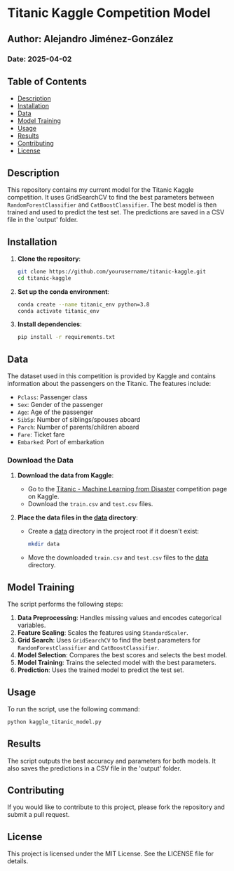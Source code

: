 # Titanic Kaggle Competition Model

## Author: Alejandro Jiménez-González
### Date: 2025-04-02

## Table of Contents
- [Description](#description)
- [Installation](#installation)
- [Data](#data)
- [Model Training](#model-training)
- [Usage](#usage)
- [Results](#results)
- [Contributing](#contributing)
- [License](#license)

## Description
This repository contains my current model for the Titanic Kaggle competition. It uses GridSearchCV to find the best parameters between `RandomForestClassifier` and `CatBoostClassifier`. The best model is then trained and used to predict the test set. The predictions are saved in a CSV file in the 'output' folder.

## Installation
1. **Clone the repository**:
    ```sh
    git clone https://github.com/yourusername/titanic-kaggle.git
    cd titanic-kaggle
    ```

2. **Set up the conda environment**:
    ```sh
    conda create --name titanic_env python=3.8
    conda activate titanic_env
    ```

3. **Install dependencies**:
    ```sh
    pip install -r requirements.txt
    ```

## Data
The dataset used in this competition is provided by Kaggle and contains information about the passengers on the Titanic. The features include:

- `Pclass`: Passenger class
- `Sex`: Gender of the passenger
- `Age`: Age of the passenger
- `SibSp`: Number of siblings/spouses aboard
- `Parch`: Number of parents/children aboard
- `Fare`: Ticket fare
- `Embarked`: Port of embarkation

### Download the Data
1. **Download the data from Kaggle**:
    - Go to the [Titanic - Machine Learning from Disaster](https://www.kaggle.com/c/titanic/data) competition page on Kaggle.
    - Download the `train.csv` and `test.csv` files.

2. **Place the data files in the [data](http://_vscodecontentref_/0) directory**:
    - Create a [data](http://_vscodecontentref_/1) directory in the project root if it doesn't exist:
      ```sh
      mkdir data
      ```
    - Move the downloaded `train.csv` and `test.csv` files to the [data](http://_vscodecontentref_/2) directory.

## Model Training
The script performs the following steps:
1. **Data Preprocessing**: Handles missing values and encodes categorical variables.
2. **Feature Scaling**: Scales the features using `StandardScaler`.
3. **Grid Search**: Uses `GridSearchCV` to find the best parameters for `RandomForestClassifier` and `CatBoostClassifier`.
4. **Model Selection**: Compares the best scores and selects the best model.
5. **Model Training**: Trains the selected model with the best parameters.
6. **Prediction**: Uses the trained model to predict the test set.

## Usage
To run the script, use the following command:
```sh
python kaggle_titanic_model.py
```

## Results
The script outputs the best accuracy and parameters for both models. It also saves the predictions in a CSV file in the 'output' folder.

## Contributing
If you would like to contribute to this project, please fork the repository and submit a pull request.

## License
This project is licensed under the MIT License. See the LICENSE file for details.
